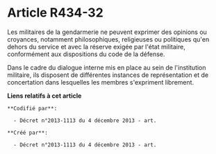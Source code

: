 # Article R434-32

Les militaires de la gendarmerie ne peuvent exprimer des opinions ou croyances, notamment philosophiques, religieuses ou
politiques qu'en dehors du service et avec la réserve exigée par l'état militaire, conformément aux dispositions du code de
la défense.

Dans le cadre du dialogue interne mis en place au sein de l'institution militaire, ils disposent de différentes instances de
représentation et de concertation dans lesquelles les membres s'expriment librement.

**Liens relatifs à cet article**

	**Codifié par**:

	  - Décret n°2013-1113 du 4 décembre 2013 - art.

	**Créé par**:

	  - Décret n°2013-1113 du 4 décembre 2013 - art.
